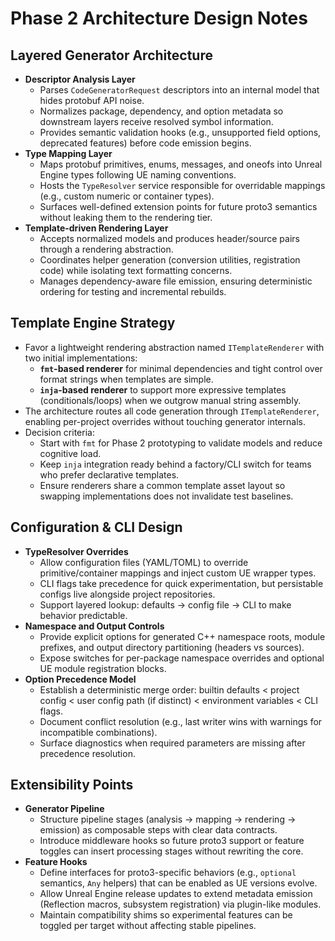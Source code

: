 # Phase 2 Architecture Design Notes

## Layered Generator Architecture
- **Descriptor Analysis Layer**
  - Parses `CodeGeneratorRequest` descriptors into an internal model that hides protobuf API noise.
  - Normalizes package, dependency, and option metadata so downstream layers receive resolved symbol information.
  - Provides semantic validation hooks (e.g., unsupported field options, deprecated features) before code emission begins.
- **Type Mapping Layer**
  - Maps protobuf primitives, enums, messages, and oneofs into Unreal Engine types following UE naming conventions.
  - Hosts the `TypeResolver` service responsible for overridable mappings (e.g., custom numeric or container types).
  - Surfaces well-defined extension points for future proto3 semantics without leaking them to the rendering tier.
- **Template-driven Rendering Layer**
  - Accepts normalized models and produces header/source pairs through a rendering abstraction.
  - Coordinates helper generation (conversion utilities, registration code) while isolating text formatting concerns.
  - Manages dependency-aware file emission, ensuring deterministic ordering for testing and incremental rebuilds.

## Template Engine Strategy
- Favor a lightweight rendering abstraction named `ITemplateRenderer` with two initial implementations:
  - **`fmt`-based renderer** for minimal dependencies and tight control over format strings when templates are simple.
  - **`inja`-based renderer** to support more expressive templates (conditionals/loops) when we outgrow manual string assembly.
- The architecture routes all code generation through `ITemplateRenderer`, enabling per-project overrides without touching generator internals.
- Decision criteria:
  - Start with `fmt` for Phase 2 prototyping to validate models and reduce cognitive load.
  - Keep `inja` integration ready behind a factory/CLI switch for teams who prefer declarative templates.
  - Ensure renderers share a common template asset layout so swapping implementations does not invalidate test baselines.

## Configuration & CLI Design
- **TypeResolver Overrides**
  - Allow configuration files (YAML/TOML) to override primitive/container mappings and inject custom UE wrapper types.
  - CLI flags take precedence for quick experimentation, but persistable configs live alongside project repositories.
  - Support layered lookup: defaults → config file → CLI to make behavior predictable.
- **Namespace and Output Controls**
  - Provide explicit options for generated C++ namespace roots, module prefixes, and output directory partitioning (headers vs sources).
  - Expose switches for per-package namespace overrides and optional UE module registration blocks.
- **Option Precedence Model**
  - Establish a deterministic merge order: builtin defaults < project config < user config path (if distinct) < environment variables < CLI flags.
  - Document conflict resolution (e.g., last writer wins with warnings for incompatible combinations).
  - Surface diagnostics when required parameters are missing after precedence resolution.

## Extensibility Points
- **Generator Pipeline**
  - Structure pipeline stages (analysis → mapping → rendering → emission) as composable steps with clear data contracts.
  - Introduce middleware hooks so future proto3 support or feature toggles can insert processing stages without rewriting the core.
- **Feature Hooks**
  - Define interfaces for proto3-specific behaviors (e.g., `optional` semantics, `Any` helpers) that can be enabled as UE versions evolve.
  - Allow Unreal Engine release updates to extend metadata emission (Reflection macros, subsystem registration) via plugin-like modules.
  - Maintain compatibility shims so experimental features can be toggled per target without affecting stable pipelines.
